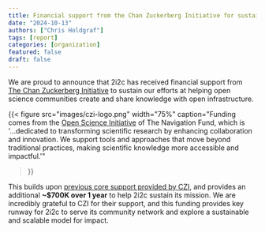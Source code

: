 ```yaml
---
title: Financial support from the Chan Zuckerberg Initiative for sustaining 2i2c's mission to help communities create and share knowledge with open infrastructure
date: "2024-10-13"
authors: ["Chris Holdgraf"]
tags: [report]
categories: [organization]
featured: false
draft: false
---
```


We are proud to announce that 2i2c has received financial support from [The Chan Zuckerberg Initiative](https://chanzuckerberg.com/) to sustain our efforts at helping open science communities create and share knowledge with open infrastructure.

{{< figure
  src="images/czi-logo.png"
  width="75%"
  caption="Funding comes from the [Open Science Initiative](https://www.navigation.org/grants/open-science) of The Navigation Fund, which is '...dedicated to transforming scientific research by enhancing collaboration and innovation. We support tools and approaches that move beyond traditional practices, making scientific knowledge more accessible and impactful.'"
>}}

This builds upon [previous core support provided by CZI](../../2021/czi-core-support/), and provides an additional **~$700K over 1 year** to help 2i2c sustain its mission. We are incredibly grateful to CZI for their support, and this funding provides key runway for 2i2c to serve its community network and explore a sustainable and scalable model for impact.

